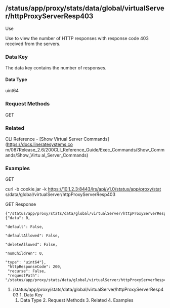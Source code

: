 ## /status/app/proxy/stats/data/global/virtualServer/httpProxyServerResp403

Use

Use to view the number of HTTP responses with response code 403 received from
the servers.

### Data Key

The data key contains the number of responses.

#### Data Type

uint64

### Request Methods

GET

### Related

CLI Reference - [Show Virtual Server Commands](https://docs.lineratesystems.co
m/087Release_2.6/200CLI_Reference_Guide/Exec_Commands/Show_Commands/Show_Virtu
al_Server_Commands)

### Examples

GET

curl -b cookie.jar -k https://10.1.2.3:8443/lrs/api/v1.0/status/app/proxy/stat
s/data/global/virtualServer/httpProxyServerResp403

GET Response

    
    
    {"/status/app/proxy/stats/data/global/virtualServer/httpProxyServerResp403": {"data": 0,
                                                                                "default": False,
                                                                                "defaultAllowed": False,
                                                                                "deleteAllowed": False,
                                                                                "numChildren": 0,
                                                                                "type": "uint64"},
     "httpResponseCode": 200,
     "recurse": False,
     "requestPath": "/status/app/proxy/stats/data/global/virtualServer/httpProxyServerResp403"}
    

  1. /status/app/proxy/stats/data/global/virtualServer/httpProxyServerResp403
    1. Data Key
      1. Data Type
    2. Request Methods
    3. Related
    4. Examples

